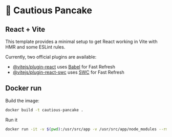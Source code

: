 # 🥞 Cautious Pancake

## React + Vite

This template provides a minimal setup to get React working in Vite with HMR and some ESLint rules.

Currently, two official plugins are available:

- [@vitejs/plugin-react](https://github.com/vitejs/vite-plugin-react/blob/main/packages/plugin-react/README.md) uses [Babel](https://babeljs.io/) for Fast Refresh
- [@vitejs/plugin-react-swc](https://github.com/vitejs/vite-plugin-react-swc) uses [SWC](https://swc.rs/) for Fast Refresh

## Docker run

Build the image:

```sh
docker build -t cautious-pancake .
```

Run it

```sh
docker run -it -v $(pwd):/usr/src/app -v /usr/src/app/node_modules --rm cautious-pancake
```
